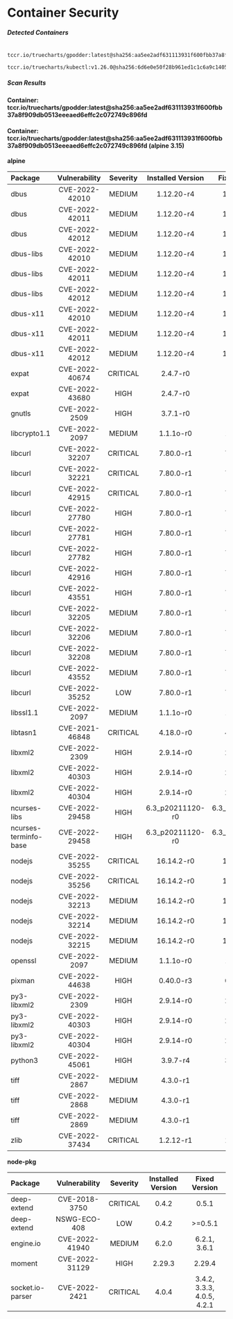 # Container Security

##### Detected Containers

          tccr.io/truecharts/gpodder:latest@sha256:aa5ee2adf631113931f600fbb37a8f909db0513eeeaed6effc2c072749c896fd
          tccr.io/truecharts/kubectl:v1.26.0@sha256:6d6e0e50f28b961ed1c1c6a9c140553238641591fbdc9ac7c1a348636f78c552

##### Scan Results

**Container: tccr.io/truecharts/gpodder:latest@sha256:aa5ee2adf631113931f600fbb37a8f909db0513eeeaed6effc2c072749c896fd**

#### Container: tccr.io/truecharts/gpodder:latest@sha256:aa5ee2adf631113931f600fbb37a8f909db0513eeeaed6effc2c072749c896fd (alpine 3.15)
    

**alpine**

      
| Package         |    Vulnerability   |   Severity  |  Installed Version | Fixed Version |
|:----------------|:------------------:|:-----------:|:------------------:|:-------------:|
| dbus         |    CVE-2022-42010   |   MEDIUM  |  1.12.20-r4 | 1.12.24-r0 |
| dbus         |    CVE-2022-42011   |   MEDIUM  |  1.12.20-r4 | 1.12.24-r0 |
| dbus         |    CVE-2022-42012   |   MEDIUM  |  1.12.20-r4 | 1.12.24-r0 |
| dbus-libs         |    CVE-2022-42010   |   MEDIUM  |  1.12.20-r4 | 1.12.24-r0 |
| dbus-libs         |    CVE-2022-42011   |   MEDIUM  |  1.12.20-r4 | 1.12.24-r0 |
| dbus-libs         |    CVE-2022-42012   |   MEDIUM  |  1.12.20-r4 | 1.12.24-r0 |
| dbus-x11         |    CVE-2022-42010   |   MEDIUM  |  1.12.20-r4 | 1.12.24-r0 |
| dbus-x11         |    CVE-2022-42011   |   MEDIUM  |  1.12.20-r4 | 1.12.24-r0 |
| dbus-x11         |    CVE-2022-42012   |   MEDIUM  |  1.12.20-r4 | 1.12.24-r0 |
| expat         |    CVE-2022-40674   |   CRITICAL  |  2.4.7-r0 | 2.4.9-r0 |
| expat         |    CVE-2022-43680   |   HIGH  |  2.4.7-r0 | 2.5.0-r0 |
| gnutls         |    CVE-2022-2509   |   HIGH  |  3.7.1-r0 | 3.7.1-r1 |
| libcrypto1.1         |    CVE-2022-2097   |   MEDIUM  |  1.1.1o-r0 | 1.1.1q-r0 |
| libcurl         |    CVE-2022-32207   |   CRITICAL  |  7.80.0-r1 | 7.80.0-r2 |
| libcurl         |    CVE-2022-32221   |   CRITICAL  |  7.80.0-r1 | 7.80.0-r4 |
| libcurl         |    CVE-2022-42915   |   CRITICAL  |  7.80.0-r1 | 7.80.0-r4 |
| libcurl         |    CVE-2022-27780   |   HIGH  |  7.80.0-r1 | 7.80.0-r2 |
| libcurl         |    CVE-2022-27781   |   HIGH  |  7.80.0-r1 | 7.80.0-r2 |
| libcurl         |    CVE-2022-27782   |   HIGH  |  7.80.0-r1 | 7.80.0-r2 |
| libcurl         |    CVE-2022-42916   |   HIGH  |  7.80.0-r1 | 7.80.0-r4 |
| libcurl         |    CVE-2022-43551   |   HIGH  |  7.80.0-r1 | 7.80.0-r5 |
| libcurl         |    CVE-2022-32205   |   MEDIUM  |  7.80.0-r1 | 7.80.0-r2 |
| libcurl         |    CVE-2022-32206   |   MEDIUM  |  7.80.0-r1 | 7.80.0-r2 |
| libcurl         |    CVE-2022-32208   |   MEDIUM  |  7.80.0-r1 | 7.80.0-r2 |
| libcurl         |    CVE-2022-43552   |   MEDIUM  |  7.80.0-r1 | 7.80.0-r5 |
| libcurl         |    CVE-2022-35252   |   LOW  |  7.80.0-r1 | 7.80.0-r3 |
| libssl1.1         |    CVE-2022-2097   |   MEDIUM  |  1.1.1o-r0 | 1.1.1q-r0 |
| libtasn1         |    CVE-2021-46848   |   CRITICAL  |  4.18.0-r0 | 4.18.0-r1 |
| libxml2         |    CVE-2022-2309   |   HIGH  |  2.9.14-r0 | 2.9.14-r1 |
| libxml2         |    CVE-2022-40303   |   HIGH  |  2.9.14-r0 | 2.9.14-r2 |
| libxml2         |    CVE-2022-40304   |   HIGH  |  2.9.14-r0 | 2.9.14-r2 |
| ncurses-libs         |    CVE-2022-29458   |   HIGH  |  6.3_p20211120-r0 | 6.3_p20211120-r1 |
| ncurses-terminfo-base         |    CVE-2022-29458   |   HIGH  |  6.3_p20211120-r0 | 6.3_p20211120-r1 |
| nodejs         |    CVE-2022-35255   |   CRITICAL  |  16.14.2-r0 | 16.17.1-r0 |
| nodejs         |    CVE-2022-35256   |   CRITICAL  |  16.14.2-r0 | 16.17.1-r0 |
| nodejs         |    CVE-2022-32213   |   MEDIUM  |  16.14.2-r0 | 16.17.1-r0 |
| nodejs         |    CVE-2022-32214   |   MEDIUM  |  16.14.2-r0 | 16.17.1-r0 |
| nodejs         |    CVE-2022-32215   |   MEDIUM  |  16.14.2-r0 | 16.17.1-r0 |
| openssl         |    CVE-2022-2097   |   MEDIUM  |  1.1.1o-r0 | 1.1.1q-r0 |
| pixman         |    CVE-2022-44638   |   HIGH  |  0.40.0-r3 | 0.40.0-r4 |
| py3-libxml2         |    CVE-2022-2309   |   HIGH  |  2.9.14-r0 | 2.9.14-r1 |
| py3-libxml2         |    CVE-2022-40303   |   HIGH  |  2.9.14-r0 | 2.9.14-r2 |
| py3-libxml2         |    CVE-2022-40304   |   HIGH  |  2.9.14-r0 | 2.9.14-r2 |
| python3         |    CVE-2022-45061   |   HIGH  |  3.9.7-r4 | 3.9.16-r0 |
| tiff         |    CVE-2022-2867   |   MEDIUM  |  4.3.0-r1 | 4.4.0-r0 |
| tiff         |    CVE-2022-2868   |   MEDIUM  |  4.3.0-r1 | 4.4.0-r0 |
| tiff         |    CVE-2022-2869   |   MEDIUM  |  4.3.0-r1 | 4.4.0-r0 |
| zlib         |    CVE-2022-37434   |   CRITICAL  |  1.2.12-r1 | 1.2.12-r2 |

**node-pkg**

      
| Package         |    Vulnerability   |   Severity  |  Installed Version | Fixed Version |
|:----------------|:------------------:|:-----------:|:------------------:|:-------------:|
| deep-extend         |    CVE-2018-3750   |   CRITICAL  |  0.4.2 | 0.5.1 |
| deep-extend         |    NSWG-ECO-408   |   LOW  |  0.4.2 | &gt;=0.5.1 |
| engine.io         |    CVE-2022-41940   |   MEDIUM  |  6.2.0 | 6.2.1, 3.6.1 |
| moment         |    CVE-2022-31129   |   HIGH  |  2.29.3 | 2.29.4 |
| socket.io-parser         |    CVE-2022-2421   |   CRITICAL  |  4.0.4 | 3.4.2, 3.3.3, 4.0.5, 4.2.1 |

